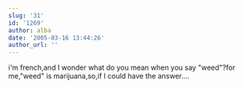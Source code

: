 ```yaml
---
slug: '31'
id: '1269'
author: alba
date: '2005-03-16 13:44:26'
author_url: ''
---
```

i'm french,and I wonder what do you mean when you say "weed"?for me,"weed" is marijuana,so,if I could have the answer....
